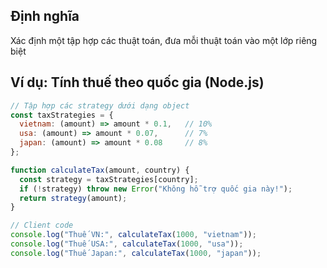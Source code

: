 ## Định nghĩa
Xác định một tập hợp các thuật toán, đưa mỗi thuật toán vào một lớp riêng biệt
## Ví dụ: Tính thuế theo quốc gia (Node.js)

```js
// Tập hợp các strategy dưới dạng object
const taxStrategies = {
  vietnam: (amount) => amount * 0.1,   // 10%
  usa: (amount) => amount * 0.07,      // 7%
  japan: (amount) => amount * 0.08     // 8%
};

function calculateTax(amount, country) {
  const strategy = taxStrategies[country];
  if (!strategy) throw new Error("Không hỗ trợ quốc gia này!");
  return strategy(amount);
}

// Client code
console.log("Thuế VN:", calculateTax(1000, "vietnam"));
console.log("Thuế USA:", calculateTax(1000, "usa"));
console.log("Thuế Japan:", calculateTax(1000, "japan"));

